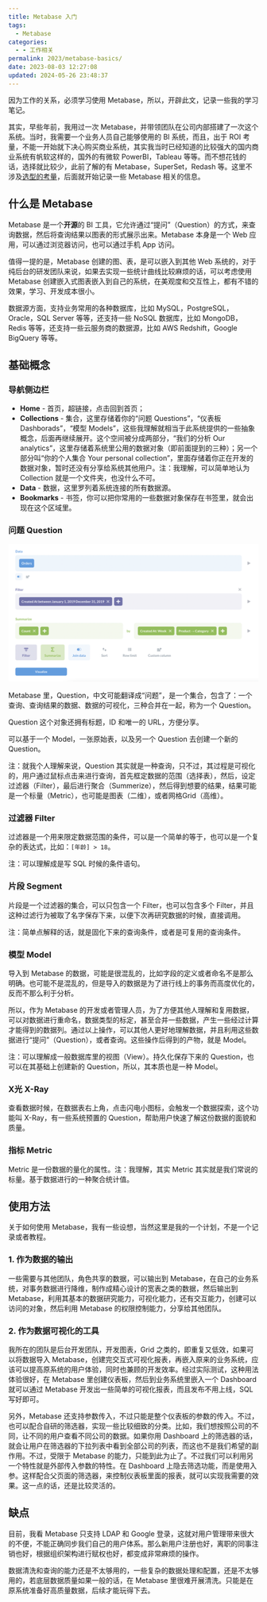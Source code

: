 ```yaml
---
title: Metabase 入门
tags:
  - Metabase
categories:
  - - 工作相关
permalink: 2023/metabase-basics/
date: 2023-08-03 12:27:08
updated: 2024-05-26 23:48:37
---
```


因为工作的关系，必须学习使用 Metabase，所以，开辟此文，记录一些我的学习笔记。

<!-- more -->

其实，早些年前，我用过一次 Metabase，并带领团队在公司内部搭建了一次这个系统。当时，我需要一个业务人员自己能够使用的 BI 系统，而且，出于 ROI 考量，不能一开始就下决心购买商业系统，其实我当时已经知道的比较强大的国内商业系统有帆软这样的，国外的有微软 PowerBI，Tableau 等等。而不想花钱的话，选择就比较少，此前了解的有 Metabase，SuperSet，Redash 等。这里不涉及[选型的考量](https://blog.csdn.net/weixin_43329319/article/details/108441435)，后面就开始记录一些 Metabase 相关的信息。

## 什么是 Metabase

Metabase 是一个**开源**的 BI 工具，它允许通过“提问”（Question）的方式，来查询数据，然后将查询结果以图表的形式展示出来。Metabase 本身是一个 Web 应用，可以通过浏览器访问，也可以通过手机 App 访问。

值得一提的是，Metabase 创建的图、表，是可以嵌入到其他 Web 系统的，对于纯后台的研发团队来说，如果去实现一些统计曲线比较麻烦的话，可以考虑使用 Metabase 创建嵌入式图表嵌入到自己的系统，在美观度和交互性上，都有不错的效果，学习、开发成本很小。

数据源方面，支持业务常用的各种数据库，比如 MySQL，PostgreSQL，Oracle，SQL Server 等等，还支持一些 NoSQL 数据库，比如 MongoDB，Redis 等等，还支持一些云服务商的数据源，比如 AWS Redshift，Google BigQuery 等等。

## 基础概念

### 导航侧边栏

 * **Home** - 首页，超链接，点击回到首页；
 * **Collections** - 集合，这里存储着你的“问题 Questions”，“仪表板 Dashborads”，“模型 Models”，这些我理解就相当于此系统提供的一些抽象概念，后面再继续展开。这个空间被分成两部分，“我们的分析 Our analytics”，这里存储着系统里公用的数据对象（即前面提到的三种）；另一个部分叫“你的个人集合 Your personal collection”，里面存储着你正在开发的数据对象，暂时还没有分享给系统其他用户。注：我理解，可以简单地认为 Collection 就是一个文件夹，也没什么不可。
 * **Data** - 数据，这里罗列着系统连接的所有数据源。
 * **Bookmarks** - 书签，你可以把你常用的一些数据对象保存在书签里，就会出现在这个区域里。

### 问题 Question

![Query builder](../../images/2023/08/metabase-query-builder.png)

Metabase 里，Question，中文可能翻译成“问题”，是一个集合，包含了：一个查询、查询结果的数据、数据的可视化，三种合并在一起，称为一个 Question。

Question 这个对象还拥有标题，ID 和唯一的 URL，方便分享。

可以基于一个 Model，一张原始表，以及另一个 Question 去创建一个新的 Question。

注：就我个人理解来说，Question 其实就是一种查询，只不过，其过程是可视化的，用户通过鼠标点击来进行查询，首先框定数据的范围（选择表），然后，设定过滤器（Filter），最后进行聚合（Summerize），然后得到想要的结果，结果可能是一个标量（Metric），也可能是图表（二维），或者网格Grid（高维）。


### 过滤器 Filter

过滤器是一个用来限定数据范围的条件，可以是一个简单的等于，也可以是一个复杂的表达式，比如：`[年龄] > 18`。

注：可以理解成是写 SQL 时候的条件语句。

### 片段 Segment

片段是一个过滤器的集合，可以只包含一个 Filter，也可以包含多个 Filter，并且这种过滤行为被取了名字保存下来，以便下次再研究数据的时候，直接调用。

注：简单点解释的话，就是固化下来的查询条件，或者是可复用的查询条件。

### 模型 Model

导入到 Metabase 的数据，可能是很混乱的，比如字段的定义或者命名不是那么明确。也可能不是混乱的，但是导入的数据是为了进行线上的事务而高度优化的，反而不那么利于分析。

所以，作为 Metabase 的开发或者管理人员，为了方便其他人理解和复用数据，可以对数据进行重命名，数据类型的标定，甚至合并一些数据，产生一些经过计算才能得到的数据列。通过以上操作，可以其他人更好地理解数据，并且利用这些数据进行“提问”（Question），或者查询。这些操作后得到的产物，就是 Model。

注：可以理解成一般数据库里的视图（View）。持久化保存下来的 Question，也可以在其基础上创建新的 Question，所以，其本质也是一种 Model。

### X光 X-Ray

查看数据时候，在数据表右上角，点击闪电小图标，会触发一个数据探索，这个功能叫 X-Ray，有一些系统预置的 Question，帮助用户快速了解这份数据的面貌和质量。

### 指标 Metric

Metric 是一份数据的量化的属性。注：我理解，其实 Metric 其实就是我们常说的标量。基于数据进行的一种聚合统计值。

## 使用方法

关于如何使用 Metabase，我有一些设想，当然这里是我的一个计划，不是一个记录或者教程。

### 1. 作为数据的输出

一些需要与其他团队，角色共享的数据，可以输出到 Metabase，在自己的业务系统，对事务数据进行降维，制作成精心设计的宽表之类的数据，然后输出到 Metabase，利用其基本的数据研究能力，可视化能力，还有交互能力，创建可以访问的对象，然后利用 Metabase 的权限控制能力，分享给其他团队。

### 2. 作为数据可视化的工具

我所在的团队是后台开发团队，开发图表，Grid 之类的，即重复又低效，如果可以将数据导入 Metabase，创建完交互式可视化报表，再嵌入原来的业务系统，应该可以提高原系统的用户体验，同时也兼顾的开发效率。经过实际测试，这种用法体验很好，在 Metabase 里创建仪表板，然后到业务系统里嵌入一个 Dashboard 就可以通过 Metabase 开发出一些简单的可视化报表，而且发布不用上线，SQL 写好即可。

另外，Metabase 还支持参数传入，不过只能是整个仪表板的参数的传入。不过，也可以配合自研的筛选器，实现一些比较细致的分类。比如，我们想按照公司的不同，让不同的用户查看不同公司的数据。如果你用 Dashboard 上的筛选器的话，就会让用户在筛选器的下拉列表中看到全部公司的列表，而这也不是我们希望的副作用。不过，受限于 Metabase 的能力，只能到此为止了。不过我们可以利用另一个特性就是外部传入参数的特性。在 Dashboard 上隐去筛选功能，而是使用入参。这样配合父页面的筛选器，来控制仪表板里面的报表，就可以实现我需要的效果。这一点的话，还是比较灵活的。

## 缺点

目前，我看 Metabase 只支持 LDAP 和 Google 登录，这就对用户管理带来很大的不便，不能正确同步我们自己的用户体系。那么新用户注册也好，离职的同事注销也好，根据组织架构进行赋权也好，都变成非常麻烦的操作。

数据清洗和查询的能力还是不太够用的，一些复杂的数据处理和配置，还是不太够用的，若底层数据质量如果一般的话，在 Metabase 里很难开展清洗。只能是在原系统准备好高质量数据，后续才能玩得下去。
